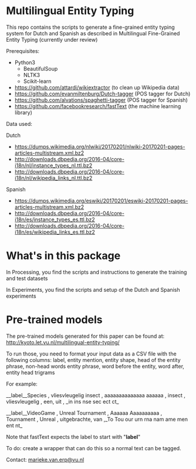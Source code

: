 Multilingual Entity Typing 
====================

This repo contains the scripts to generate a fine-grained entity typing system for Dutch and Spanish as described in Multilingual Fine-Grained Entity Typing (currently under review) 

Prerequisites:
* Python3
	* BeautifulSoup 
	* NLTK3 
	* Scikit-learn 
* https://github.com/attardi/wikiextractor (to clean up Wikipedia data)
* https://github.com/evanmiltenburg/Dutch-tagger (POS tagger for Dutch)
* https://github.com/alvations/spaghetti-tagger (POS tagger for Spanish) 
* https://github.com/facebookresearch/fastText (the machine learning library) 

Data used:

Dutch 
* https://dumps.wikimedia.org/nlwiki/20170201/nlwiki-20170201-pages-articles-multistream.xml.bz2
* http://downloads.dbpedia.org/2016-04/core-i18n/nl/instance_types_nl.ttl.bz2
* http://downloads.dbpedia.org/2016-04/core-i18n/nl/wikipedia_links_nl.ttl.bz2

Spanish
* https://dumps.wikimedia.org/eswiki/20170201/eswiki-20170201-pages-articles-multistream.xml.bz2
* http://downloads.dbpedia.org/2016-04/core-i18n/es/instance_types_es.ttl.bz2
* http://downloads.dbpedia.org/2016-04/core-i18n/es/wikipedia_links_es.ttl.bz2


What's in this package
==================

In Processing, you find the scripts and instructions to generate the training and test datasets 

In Experiments, you find the scripts and setup of the Dutch and Spanish experiments

Pre-trained models
===============
The pre-trained models generated for this paper can be found at:
http://kyoto.let.vu.nl/multilingual-entity-typing/

To run those, you need to format your input data as a CSV file with the following columns:
label, entity mention, entity shape, head of the entity phrase, non-head words entity phrase, word before the entity, word after, entity head trigrams 

For example:
 
\_\_label\_\_Species , vliesvleugelig insect , aaaaaaaaaaaaaa aaaaaa , insect , vliesvleugelig , een, uit , \_in ins nse sec ect ct\_

\_\_label\_\_VideoGame , Unreal Tournament , Aaaaaa Aaaaaaaaaa , Tournament , Unreal , uitgebrachte, van ,\_To Tou our urn rna nam ame men ent nt\_

Note that fastText expects the label to start with "__label__" 

To do: create a wrapper that can do this so a normal text can be tagged. 

Contact: marieke.van.erp@vu.nl 
